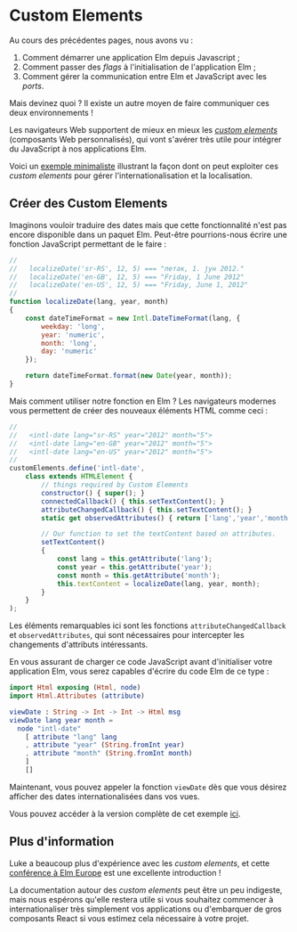 # Custom Elements

Au cours des précédentes pages, nous avons vu :

1. Comment démarrer une application Elm depuis Javascript ;
1. Comment passer des *flags* à l'initialisation de l'application Elm ;
1. Comment gérer la communication entre Elm et JavaScript avec les *ports*.

Mais devinez quoi ? Il existe un autre moyen de faire communiquer ces deux environnements !

Les navigateurs Web supportent de mieux en mieux les [*custom elements*](https://developer.mozilla.org/fr/docs/Web/Web_Components/Using_custom_elements) (composants Web personnalisés), qui vont s'avérer très utile pour intégrer du JavaScript à nos applications Elm.

Voici un [exemple minimaliste](https://github.com/elm-community/js-integration-examples/tree/master/internationalization) illustrant la façon dont on peut exploiter ces *custom elements* pour gérer l'internationalisation et la localisation.

## Créer des Custom Elements

Imaginons vouloir traduire des dates mais que cette fonctionnalité n'est pas encore disponible dans un paquet Elm. Peut-être pourrions-nous écrire une fonction JavaScript permettant de le faire :

```javascript
//
//   localizeDate('sr-RS', 12, 5) === "петак, 1. јун 2012."
//   localizeDate('en-GB', 12, 5) === "Friday, 1 June 2012"
//   localizeDate('en-US', 12, 5) === "Friday, June 1, 2012"
//
function localizeDate(lang, year, month)
{
	const dateTimeFormat = new Intl.DateTimeFormat(lang, {
		weekday: 'long',
		year: 'numeric',
		month: 'long',
		day: 'numeric'
	});

	return dateTimeFormat.format(new Date(year, month));
}
```

Mais comment utiliser notre fonction en Elm ? Les navigateurs modernes vous permettent de créer des nouveaux éléments HTML comme ceci :

```javascript
//
//   <intl-date lang="sr-RS" year="2012" month="5">
//   <intl-date lang="en-GB" year="2012" month="5">
//   <intl-date lang="en-US" year="2012" month="5">
//
customElements.define('intl-date',
	class extends HTMLElement {
		// things required by Custom Elements
		constructor() { super(); }
		connectedCallback() { this.setTextContent(); }
		attributeChangedCallback() { this.setTextContent(); }
		static get observedAttributes() { return ['lang','year','month']; }

		// Our function to set the textContent based on attributes.
		setTextContent()
		{
			const lang = this.getAttribute('lang');
			const year = this.getAttribute('year');
			const month = this.getAttribute('month');
			this.textContent = localizeDate(lang, year, month);
		}
	}
);
```

Les éléments remarquables ici sont les fonctions `attributeChangedCallback` et `observedAttributes`, qui sont nécessaires pour intercepter les changements d'attributs intéressants.

En vous assurant de charger ce code JavaScript avant d'initialiser votre application Elm, vous serez capables d'écrire du code Elm de ce type :

```elm
import Html exposing (Html, node)
import Html.Attributes (attribute)

viewDate : String -> Int -> Int -> Html msg
viewDate lang year month =
  node "intl-date"
    [ attribute "lang" lang
    , attribute "year" (String.fromInt year)
    , attribute "month" (String.fromInt month)
    ]
    []
```

Maintenant, vous pouvez appeler la fonction `viewDate` dès que vous désirez afficher des dates internationalisées dans vos vues.

Vous pouvez accéder à la version complète de cet exemple [ici](https://github.com/elm-community/js-integration-examples/tree/master/internationalization).


## Plus d'information

Luke a beaucoup plus d'expérience avec les *custom elements*, et cette [conférence à Elm Europe](https://www.youtube.com/watch?v=tyFe9Pw6TVE) est une excellente introduction !

La documentation autour des *custom elements* peut être un peu indigeste, mais nous espérons qu'elle restera utile si vous souhaitez commencer à internationaliser très simplement vos applications ou d'embarquer de gros composants React si vous estimez cela nécessaire à votre projet.
